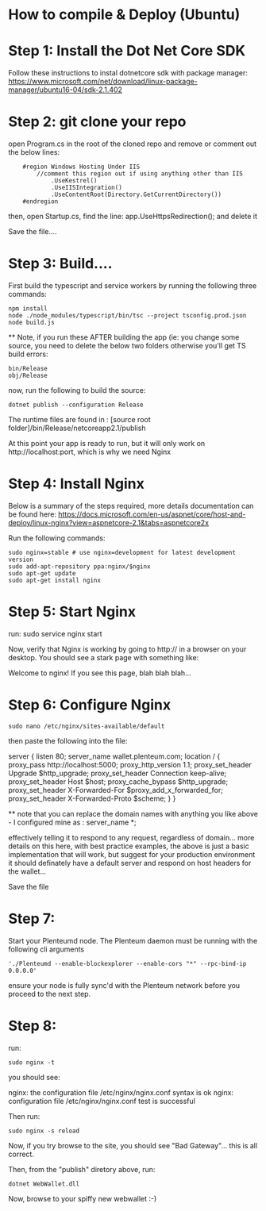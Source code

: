 # How to compile & Deploy (Ubuntu)

# Step 1: Install the Dot Net Core SDK

Follow these instructions to instal dotnetcore sdk with package manager:
https://www.microsoft.com/net/download/linux-package-manager/ubuntu16-04/sdk-2.1.402

# Step 2: git clone your repo

open Program.cs in the root of the cloned repo and remove or comment out the below lines:

        #region Windows Hosting Under IIS
            //comment this region out if using anything other than IIS
                .UseKestrel()
                .UseIISIntegration()
                .UseContentRoot(Directory.GetCurrentDirectory())
        #endregion

then, open Startup.cs, find the line: app.UseHttpsRedirection(); and delete it

Save the file.... 

# Step 3: Build.... 

First build the typescript and service workers by running the following three commands:

	npm install
	node ./node_modules/typescript/bin/tsc --project tsconfig.prod.json
	node build.js

** Note, if you run these AFTER building the app (ie: you change some source, you need to delete the below two folders otherwise you'll get TS build errors:

	bin/Release
	obj/Release

now, run the following to build the source: 

	dotnet publish --configuration Release

The runtime files are found in : [source root folder]/bin/Release/netcoreapp2.1/publish

At this point your app is ready to run, but it will only work on http://localhost:port, which is why we need Nginx

# Step 4: Install Nginx
Below is a summary of the steps required, more details documentation can be found here:
https://docs.microsoft.com/en-us/aspnet/core/host-and-deploy/linux-nginx?view=aspnetcore-2.1&tabs=aspnetcore2x

Run the following commands:

	sudo nginx=stable # use nginx=development for latest development version
	sudo add-apt-repository ppa:nginx/$nginx
	sudo apt-get update
	sudo apt-get install nginx

# Step 5: Start Nginx 

run: 
	sudo service nginx start

Now, verify that Nginx is working by going to http://<your servers ip> in a browser on your desktop. You should see a stark page with something like:

Welcome to nginx!
If you see this page, blah blah blah... 

# Step 6: Configure Nginx

	sudo nano /etc/nginx/sites-available/default

then paste the following into the file:

server {
    listen        80;
    server_name   wallet.plenteum.com;
    location / {
        proxy_pass         http://localhost:5000;
        proxy_http_version 1.1;
        proxy_set_header   Upgrade $http_upgrade;
        proxy_set_header   Connection keep-alive;
        proxy_set_header   Host $host;
        proxy_cache_bypass $http_upgrade;
        proxy_set_header   X-Forwarded-For $proxy_add_x_forwarded_for;
        proxy_set_header   X-Forwarded-Proto $scheme;
    }
}


** note that you can replace the domain names with anything you like above - I configured mine as :
    server_name   *;

effectively telling it to respond to any request, regardless of domain... 
more details on this here, with best practice examples, the above is just a basic implementation that will work, but suggest for your production environment it should definately have a default server and respond on host headers for the wallet... 


Save the file

# Step 7: 

Start your Plenteumd node. The Plenteum daemon must be running with the following cli arguments

	'./Plenteumd --enable-blockexplorer --enable-cors "*" --rpc-bind-ip 0.0.0.0'

ensure your node is fully sync'd with the Plenteum network before you proceed to the next step.

# Step 8:

run: 

	sudo nginx -t

you should see:

nginx: the configuration file /etc/nginx/nginx.conf syntax is ok
nginx: configuration file /etc/nginx/nginx.conf test is successful

Then run: 

	sudo nginx -s reload

Now, if you try browse to the site, you should see "Bad Gateway"... this is all correct.

Then, from the "publish" diretory above, run:

	dotnet WebWallet.dll

Now, browse to your spiffy new webwallet :-)